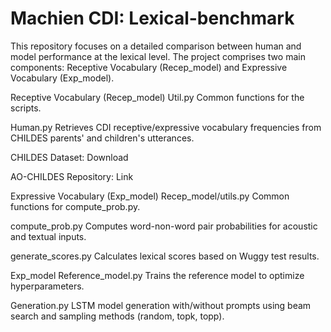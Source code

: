 # Machien CDI: Lexical-benchmark
This repository focuses on a detailed comparison between human and model performance at the lexical level. The project comprises two main components: Receptive Vocabulary (Recep_model) and Expressive Vocabulary (Exp_model).

Receptive Vocabulary (Recep_model)
Util.py
Common functions for the scripts.

Human.py
Retrieves CDI receptive/expressive vocabulary frequencies from CHILDES parents' and children's utterances.

CHILDES Dataset: Download

AO-CHILDES Repository: Link

Expressive Vocabulary (Exp_model)
Recep_model/utils.py
Common functions for compute_prob.py.

compute_prob.py
Computes word-non-word pair probabilities for acoustic and textual inputs.

generate_scores.py
Calculates lexical scores based on Wuggy test results.

Exp_model
Reference_model.py
Trains the reference model to optimize hyperparameters.

Generation.py
LSTM model generation with/without prompts using beam search and sampling methods (random, topk, topp).


